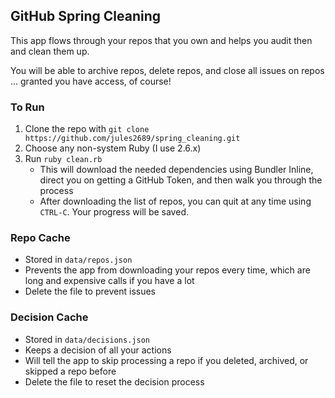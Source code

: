 GitHub Spring Cleaning
---

This app flows through your repos that you own and helps you audit then and clean them up.

You will be able to archive repos, delete repos, and close all issues on repos ... granted you have access, of course!

### To Run

1. Clone the repo with `git clone https://github.com/jules2689/spring_cleaning.git`
2. Choose any non-system Ruby (I use 2.6.x)
3. Run `ruby clean.rb`
   - This will download the needed dependencies using Bundler Inline, direct you on getting a GitHub Token, and then walk you through the process
   - After downloading the list of repos, you can quit at any time using `CTRL-C`. Your progress will be saved.

### Repo Cache

- Stored in `data/repos.json`
- Prevents the app from downloading your repos every time, which are long and expensive calls if you have a lot
- Delete the file to prevent issues

### Decision Cache

- Stored in `data/decisions.json`
- Keeps a decision of all your actions
- Will tell the app to skip processing a repo if you deleted, archived, or skipped a repo before
- Delete the file to reset the decision process
